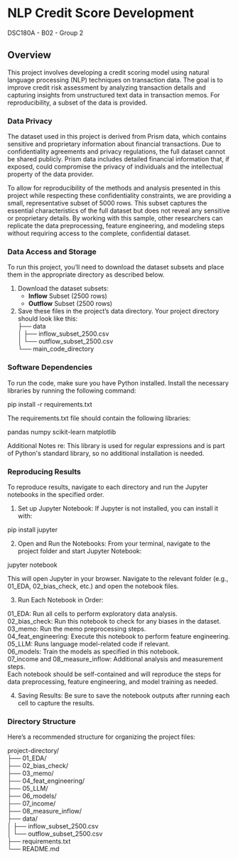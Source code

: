 # NLP Credit Score Development
DSC180A - B02 - Group 2

## Overview
This project involves developing a credit scoring model using natural language processing (NLP) techniques on transaction data. The goal is to improve credit risk assessment by analyzing transaction details and capturing insights from unstructured text data in transaction memos. For reproducibility, a subset of the data is provided.

### Data Privacy

The dataset used in this project is derived from Prism data, which contains sensitive and proprietary information about financial transactions. Due to confidentiality agreements and privacy regulations, the full dataset cannot be shared publicly. Prism data includes detailed financial information that, if exposed, could compromise the privacy of individuals and the intellectual property of the data provider.

To allow for reproducibility of the methods and analysis presented in this project while respecting these confidentiality constraints, we are providing a small, representative subset of 5000 rows. This subset captures the essential characteristics of the full dataset but does not reveal any sensitive or proprietary details. By working with this sample, other researchers can replicate the data preprocessing, feature engineering, and modeling steps without requiring access to the complete, confidential dataset.


### Data Access and Storage

To run this project, you’ll need to download the dataset subsets and place them in the appropriate directory as described below.

1. Download the dataset subsets:
    - **Inflow** Subset (2500 rows)
    - **Outflow** Subset (2500 rows)
2. Save these files in the project’s data directory. Your project directory should look like this:  
├── data  
│   ├── inflow_subset_2500.csv  
│   └── outflow_subset_2500.csv  
└── main_code_directory  

### Software Dependencies

To run the code, make sure you have Python installed. Install the necessary libraries by running the following command:

pip install -r requirements.txt

The requirements.txt file should contain the following libraries:

pandas
numpy
scikit-learn
matplotlib

Additional Notes
re: This library is used for regular expressions and is part of Python's standard library, so no additional installation is needed.

### Reproducing Results

To reproduce results, navigate to each directory and run the Jupyter notebooks in the specified order.

1. Set up Jupyter Notebook: If Jupyter is not installed, you can install it with:

pip install jupyter

2. Open and Run the Notebooks: From your terminal, navigate to the project folder and start Jupyter Notebook:

jupyter notebook

This will open Jupyter in your browser. Navigate to the relevant folder (e.g., 01_EDA, 02_bias_check, etc.) and open the notebook files.

3. Run Each Notebook in Order:

01_EDA: Run all cells to perform exploratory data analysis.  
02_bias_check: Run this notebook to check for any biases in the dataset.  
03_memo: Run the memo preprocessing steps.  
04_feat_engineering: Execute this notebook to perform feature engineering.  
05_LLM: Runs language model-related code if relevant.  
06_models: Train the models as specified in this notebook.  
07_income and 08_measure_inflow: Additional analysis and measurement steps.  
Each notebook should be self-contained and will reproduce the steps for data preprocessing, feature engineering, and model training as needed.

4. Saving Results: Be sure to save the notebook outputs after running each cell to capture the results.


### Directory Structure
Here’s a recommended structure for organizing the project files:
  
project-directory/  
├── 01_EDA/  
├── 02_bias_check/  
├── 03_memo/  
├── 04_feat_engineering/  
├── 05_LLM/  
├── 06_models/  
├── 07_income/  
├── 08_measure_inflow/  
├── data/  
│   ├── inflow_subset_2500.csv  
│   └── outflow_subset_2500.csv  
├── requirements.txt  
└── README.md  

